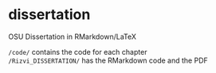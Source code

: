 # dissertation
OSU Dissertation in RMarkdown/LaTeX  

`/code/` contains the code for each chapter  
`/Rizvi_DISSERTATION/` has the RMarkdown code and the PDF

